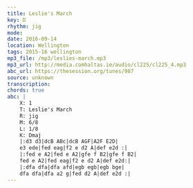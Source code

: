 ```yaml
---
title: Leslie's March
key: D
rhythm: jig
mode: 
date: 2016-09-14
location: Wellington
tags: 2015-16 wellington
mp3_file: /mp3/leslies-march.mp3
mp3_url: http://media.comhaltas.ie/audio/cl225/cl225_4.mp3
abc_url: https://thesession.org/tunes/987
source: unknown
transcription:
chords: true
abc: |
    X: 1
    T: Leslie's March
    R: jig
    M: 6/8
    L: 1/8
    K: Dmaj
    |:d3 d3|dcB ABc|dcB AGF|A2F E2D|
    e3 ede|fed eag|f2 e d2 A|def e2d :|
    |:fed e A2|fed e A2|gfe f B2|gfe f B2|
    fed e A2|fed eag|f2 e d2 A|def e2d:|
    |:dfa dfa|dfa afd|egb egb|egb bge|
    dfa dfa|dfa a2 g|fed d2 A|def e2d :|
---
```



